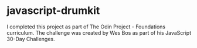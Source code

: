 # javascript-drumkit
I completed this project as part of The Odin Project - Foundations curriculum. The challenge was created by Wes Bos as part of his JavaScript 30-Day Challenges.
